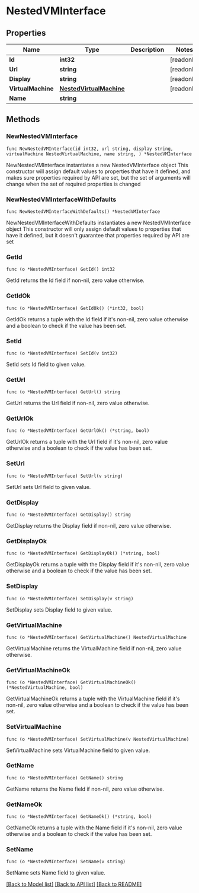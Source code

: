# NestedVMInterface

## Properties

Name | Type | Description | Notes
------------ | ------------- | ------------- | -------------
**Id** | **int32** |  | [readonly] 
**Url** | **string** |  | [readonly] 
**Display** | **string** |  | [readonly] 
**VirtualMachine** | [**NestedVirtualMachine**](NestedVirtualMachine.md) |  | [readonly] 
**Name** | **string** |  | 

## Methods

### NewNestedVMInterface

`func NewNestedVMInterface(id int32, url string, display string, virtualMachine NestedVirtualMachine, name string, ) *NestedVMInterface`

NewNestedVMInterface instantiates a new NestedVMInterface object
This constructor will assign default values to properties that have it defined,
and makes sure properties required by API are set, but the set of arguments
will change when the set of required properties is changed

### NewNestedVMInterfaceWithDefaults

`func NewNestedVMInterfaceWithDefaults() *NestedVMInterface`

NewNestedVMInterfaceWithDefaults instantiates a new NestedVMInterface object
This constructor will only assign default values to properties that have it defined,
but it doesn't guarantee that properties required by API are set

### GetId

`func (o *NestedVMInterface) GetId() int32`

GetId returns the Id field if non-nil, zero value otherwise.

### GetIdOk

`func (o *NestedVMInterface) GetIdOk() (*int32, bool)`

GetIdOk returns a tuple with the Id field if it's non-nil, zero value otherwise
and a boolean to check if the value has been set.

### SetId

`func (o *NestedVMInterface) SetId(v int32)`

SetId sets Id field to given value.


### GetUrl

`func (o *NestedVMInterface) GetUrl() string`

GetUrl returns the Url field if non-nil, zero value otherwise.

### GetUrlOk

`func (o *NestedVMInterface) GetUrlOk() (*string, bool)`

GetUrlOk returns a tuple with the Url field if it's non-nil, zero value otherwise
and a boolean to check if the value has been set.

### SetUrl

`func (o *NestedVMInterface) SetUrl(v string)`

SetUrl sets Url field to given value.


### GetDisplay

`func (o *NestedVMInterface) GetDisplay() string`

GetDisplay returns the Display field if non-nil, zero value otherwise.

### GetDisplayOk

`func (o *NestedVMInterface) GetDisplayOk() (*string, bool)`

GetDisplayOk returns a tuple with the Display field if it's non-nil, zero value otherwise
and a boolean to check if the value has been set.

### SetDisplay

`func (o *NestedVMInterface) SetDisplay(v string)`

SetDisplay sets Display field to given value.


### GetVirtualMachine

`func (o *NestedVMInterface) GetVirtualMachine() NestedVirtualMachine`

GetVirtualMachine returns the VirtualMachine field if non-nil, zero value otherwise.

### GetVirtualMachineOk

`func (o *NestedVMInterface) GetVirtualMachineOk() (*NestedVirtualMachine, bool)`

GetVirtualMachineOk returns a tuple with the VirtualMachine field if it's non-nil, zero value otherwise
and a boolean to check if the value has been set.

### SetVirtualMachine

`func (o *NestedVMInterface) SetVirtualMachine(v NestedVirtualMachine)`

SetVirtualMachine sets VirtualMachine field to given value.


### GetName

`func (o *NestedVMInterface) GetName() string`

GetName returns the Name field if non-nil, zero value otherwise.

### GetNameOk

`func (o *NestedVMInterface) GetNameOk() (*string, bool)`

GetNameOk returns a tuple with the Name field if it's non-nil, zero value otherwise
and a boolean to check if the value has been set.

### SetName

`func (o *NestedVMInterface) SetName(v string)`

SetName sets Name field to given value.



[[Back to Model list]](../README.md#documentation-for-models) [[Back to API list]](../README.md#documentation-for-api-endpoints) [[Back to README]](../README.md)


